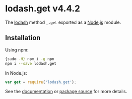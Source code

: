 # lodash.get v4.4.2

The [lodash](https://lodash.com/) method `_.get` exported as a [Node.js](https://nodejs.org/) module.

## Installation

Using npm:

```bash
{sudo -H} npm i -g npm
npm i --save lodash.get
```

In Node.js:

```js
var get = require('lodash.get');
```

See the [documentation](https://lodash.com/docs#get) or [package source](https://github.com/lodash/lodash/blob/4.4.2-npm-packages/lodash.get) for more details.
